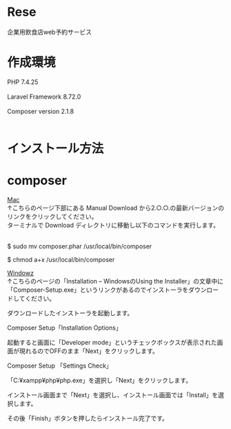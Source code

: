 # Rese
企業用飲食店web予約サービス<br>

# 作成環境
PHP 7.4.25<br><br>
Laravel Framework 8.72.0<br><br>
Composer version 2.1.8<br><br>

# インストール方法
# composer<br>
<a href="https://getcomposer.org/download/r">Mac</a><br>
↑こちらのページ下部にある Manual Download から2.○.○.の最新バージョンのリンクをクリックしてください。<br>
ターミナルで Download ディレクトリに移動し以下のコマンドを実行します。<br><br>

$ sudo mv composer.phar /usr/local/bin/composer

$ chmod a+x /usr/local/bin/composer


<a href="https://getcomposer.org/doc/00-intro.md#installation-windows">Windowz</a><br>
↑こちらのページの「Installation – WindowsのUsing the Installer」の文章中に「Composer-Setup.exe」というリンクがあるのでインストーラをダウンロードしてください。

ダウンロードしたインストーラを起動します。

Composer Setup「Installation Options」

起動すると画面に「Developer mode」というチェックボックスが表示された画面が現れるのでOFFのまま「Next」をクリックします。

Composer Setup 「Settings Check」

「C:¥xampp¥php¥php.exe」を選択し「Next」をクリックします。

インストール画面まで「Next」を選択し、インストール画面では「Install」を選択します。

その後「Finish」ボタンを押したらインストール完了です。
